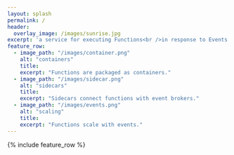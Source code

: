 ```yaml
---
layout: splash
permalink: /
header:
  overlay_image: /images/sunrise.jpg
excerpt: 'a service for executing Functions<br />in response to Events.'
feature_row:
  - image_path: "/images/container.png"
    alt: "containers"
    title:
    excerpt: "Functions are packaged as containers."
  - image_path: "/images/sidecar.png"
    alt: "sidecars"
    title:
    excerpt: "Sidecars connect functions with event brokers."
  - image_path: "/images/events.png"
    alt: "scaling"
    title:
    excerpt: "Functions scale with events."
---
```


{% include feature_row %}
